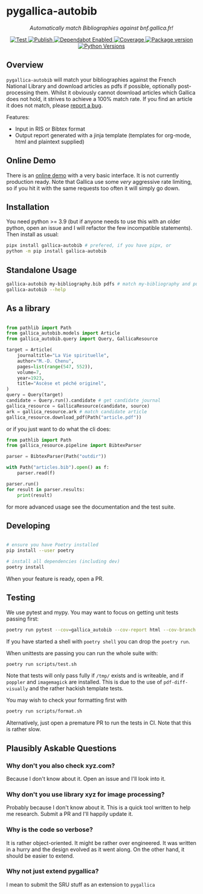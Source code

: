 # pygallica-autobib

<p align="center">
    <em>Automatically match Bibliographies against bnf.gallica.fr!</em>
</p>

<p align="center">
<a href="https://github.com/2e0byo/pygallica-autobib/actions?query=workflow%3ATest" target="_blank">
    <img src="https://github.com/2e0byo/pygallica-autobib/workflows/Test/badge.svg" alt="Test">
</a>
<a href="https://github.com/2e0byo/pygallica-autobib/actions?query=workflow%3APublish" target="_blank">
    <img src="https://github.com/2e0byo/pygallica-autobib/workflows/Publish/badge.svg" alt="Publish">
</a>
<a href="https://dependabot.com/" target="_blank">
    <img src="https://flat.badgen.net/dependabot/2e0byo/pygallica-autobib?icon=dependabot" alt="Dependabot Enabled">
</a>
<a href="https://codecov.io/gh/2e0byo/pygallica-autobib" target="_blank">
    <img src="https://img.shields.io/codecov/c/github/2e0byo/pygallica-autobib?color=%2334D058" alt="Coverage">
</a>
<a href="https://pypi.org/project/gallica-autobib" target="_blank">
    <img src="https://img.shields.io/pypi/v/gallica-autobib?color=%2334D058&label=pypi%20package" alt="Package version">
</a>
<a href="https://pypi.org/project/gallica-autobib/" target="_blank">
    <img src="https://img.shields.io/pypi/pyversions/gallica-autobib.svg" alt="Python Versions">
</a>
</p>

## Overview

`pygallica-autobib` will match your bibliographies against the French National
Library and download articles as pdfs if possible, optionally post-processing
them.  Whilst it obviously cannot download articles which Gallica does not hold,
it strives to achieve a 100% match rate. If you find an article it does not
match, please [report a bug](https://github.com/2e0byo/pygallica-autobib/issues).

Features:

- Input in RIS or Bibtex format
- Output report generated with a jinja template (templates for org-mode, html
  and plaintext supplied)


## Online Demo

There is an [online demo](http://gallica.phd.2e0byo.co.uk) with a very basic
interface. It is not currently production ready. Note that Gallica use some
*very* aggressive rate limiting, so if you hit it with the same requests too
often it will simply go down.

## Installation

You need python >= 3.9 (but if anyone needs to use this with an older python,
open an issue and I will refactor the few incompatible statements).  Then
install as usual:

```bash
pipx install gallica-autobib # prefered, if you have pipx, or
python -m pip install gallica-autobib
```

## Standalone Usage

```bash
gallica-autobib my-bibliography.bib pdfs # match my-bibliography and put files in ./pdfs
gallica-autobib --help
```

## As a library
```python

from pathlib import Path
from gallica_autobib.models import Article
from gallica_autobib.query import Query, GallicaResource

target = Article(
    journaltitle="La Vie spirituelle",
    author="M.-D. Chenu",
    pages=list(range(547, 552)),
    volume=7,
    year=1923,
    title="Ascèse et péché originel",
)
query = Query(target)
candidate = Query.run().candidate # get candidate journal
gallica_resource = GallicaResource(candidate, source)
ark = gallica_resource.ark # match candidate article
gallica_resource.download_pdf(Path("article.pdf"))
```

or if you just want to do what the cli does:

```python
from pathlib import Path
from gallica_resource.pipeline import BibtexParser

parser = BibtexParser(Path("outdir"))

with Path("articles.bib").open() as f:
    parser.read(f)

parser.run()
for result in parser.results:
    print(result)
```

for more advanced usage see the documentation and the test suite.


## Developing

```bash

# ensure you have Poetry installed
pip install --user poetry

# install all dependencies (including dev)
poetry install
```

When your feature is ready, open a PR.

## Testing
We use pytest and mypy.  You may want to focus on getting unit tests passing
first:

```bash
poetry run pytest --cov=gallica_autobib --cov-report html --cov-branch tests
```

If you have started a shell with `poetry shell` you can drop the `poetry run`.

When unittests are passing you can run the whole suite with:

```bash
poetry run scripts/test.sh
```

Note that tests will only pass fully if `/tmp/` exists and is writeable, and if
`poppler` and `imagemagick` are installed.  This is due to the use of
`pdf-diff-visually` and the rather hackish template tests.
 
You may wish to check your formatting first with

```bash
poetry run scripts/format.sh
```

Alternatively, just open a premature PR to run the tests in CI.  Note that this
is rather slow.

## Plausibly Askable Questions

### Why don't you also check xyz.com?
Because I don't know about it.  Open an issue and I'll look into it.

### Why don't you use library xyz for image processing?
Probably because I don't know about it.  This is a quick tool written to help me
research.  Submit a PR and I'll happily update it.

### Why is the code so verbose?
It is rather object-oriented.  It might be rather over engineered. It was
written in a hurry and the design evolved as it went along.  On the other hand,
it should be easier to extend.

### Why not just extend pygallica?
I mean to submit the SRU stuff as an extension to `pygallica`
